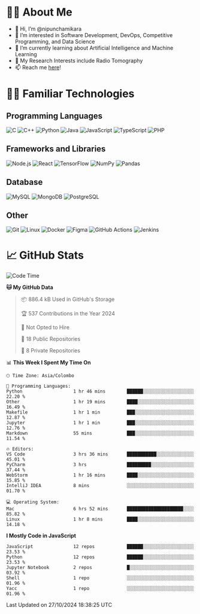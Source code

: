 # 🙋‍♂️ About Me
- 👋 Hi, I’m @nipunchamikara
- 👀 I’m interested in Software Development, DevOps, Competitive Programming, and Data Science
- 🌱 I’m currently learning about Artificial Intelligence and Machine Learning
- 📜 My Research Interests include Radio Tomography
- 📫 Reach me [here](mailto:nipunchamikara@yahoo.com)!

# 👨‍💻 Familiar Technologies

## Programming Languages
![C](https://img.icons8.com/color/48/000000/c-programming.png "C")
![C++](https://img.icons8.com/color/48/000000/c-plus-plus-logo.png "C++")
![Python](https://img.icons8.com/color/48/000000/python.png "Python")
![Java](https://img.icons8.com/color/48/000000/java-coffee-cup-logo.png "Java")
![JavaScript](https://img.icons8.com/color/48/000000/javascript.png "JavaScript")
![TypeScript](https://img.icons8.com/color/48/000000/typescript.png "TypeScript")
![PHP](https://img.icons8.com/officel/48/000000/php-logo.png "PHP")

## Frameworks and Libraries
![Node.js](https://img.icons8.com/color/48/000000/nodejs.png "Node.js")
![React](https://img.icons8.com/officel/48/000000/react.png "React")
![TensorFlow](https://img.icons8.com/color/48/000000/tensorflow.png "TensorFlow")
![NumPy](https://img.icons8.com/color/48/000000/numpy.png "NumPy")
![Pandas](https://img.icons8.com/color/48/000000/pandas.png "Pandas")

## Database
![MySQL](https://img.icons8.com/color/48/000000/mysql-logo.png "MySQL")
![MongoDB](https://img.icons8.com/color/48/000000/mongodb.png "MongoDB")
![PostgreSQL](https://img.icons8.com/color/48/000000/postgreesql.png "PostgreSQL")

## Other
![Git](https://img.icons8.com/color/48/000000/git.png "Git")
![Linux](https://img.icons8.com/color/48/000000/linux.png "Linux")
![Docker](https://img.icons8.com/color/48/000000/docker.png "Docker")
![Figma](https://img.icons8.com/color/48/000000/figma.png "Figma")
![GitHub Actions](https://img.icons8.com/color/48/000000/github.png "GitHub Actions")
![Jenkins](https://img.icons8.com/color/48/000000/jenkins.png "Jenkins")

# 📈 GitHub Stats

<!--START_SECTION:waka-->
![Code Time](http://img.shields.io/badge/Code%20Time-1%2C033%20hrs%2013%20mins-blue)

**🐱 My GitHub Data** 

> 📦 886.4 kB Used in GitHub's Storage 
 > 
> 🏆 537 Contributions in the Year 2024
 > 
> 🚫 Not Opted to Hire
 > 
> 📜 18 Public Repositories 
 > 
> 🔑 8 Private Repositories 
 > 
📊 **This Week I Spent My Time On** 

```text
🕑︎ Time Zone: Asia/Colombo

💬 Programming Languages: 
Python                   1 hr 46 mins        ██████░░░░░░░░░░░░░░░░░░░   22.20 % 
Other                    1 hr 19 mins        ████░░░░░░░░░░░░░░░░░░░░░   16.49 % 
Makefile                 1 hr 1 min          ███░░░░░░░░░░░░░░░░░░░░░░   12.87 % 
Jupyter                  1 hr 1 min          ███░░░░░░░░░░░░░░░░░░░░░░   12.76 % 
Markdown                 55 mins             ███░░░░░░░░░░░░░░░░░░░░░░   11.54 % 

🔥 Editors: 
VS Code                  3 hrs 36 mins       ███████████░░░░░░░░░░░░░░   45.01 % 
PyCharm                  3 hrs               █████████░░░░░░░░░░░░░░░░   37.44 % 
WebStorm                 1 hr 16 mins        ████░░░░░░░░░░░░░░░░░░░░░   15.85 % 
IntelliJ IDEA            8 mins              ░░░░░░░░░░░░░░░░░░░░░░░░░   01.70 % 

💻 Operating System: 
Mac                      6 hrs 52 mins       █████████████████████░░░░   85.82 % 
Linux                    1 hr 8 mins         ████░░░░░░░░░░░░░░░░░░░░░   14.18 % 
```

**I Mostly Code in JavaScript** 

```text
JavaScript               12 repos            ██████░░░░░░░░░░░░░░░░░░░   23.53 % 
Python                   12 repos            ██████░░░░░░░░░░░░░░░░░░░   23.53 % 
Jupyter Notebook         2 repos             █░░░░░░░░░░░░░░░░░░░░░░░░   03.92 % 
Shell                    1 repo              ░░░░░░░░░░░░░░░░░░░░░░░░░   01.96 % 
Yacc                     1 repo              ░░░░░░░░░░░░░░░░░░░░░░░░░   01.96 % 
```




 Last Updated on 27/10/2024 18:38:25 UTC
<!--END_SECTION:waka-->

